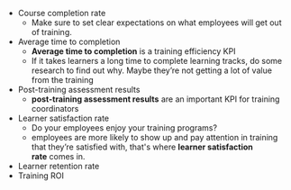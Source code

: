 - Course completion rate
	- Make sure to set clear expectations on what employees will get out of training.
- Average time to completion
	- **Average time to completion** is a training efficiency KPI
	- If it takes learners a long time to complete learning tracks, do some research to find out why. Maybe they’re not getting a lot of value from the training
- Post-training assessment results
	- **post-training assessment results** are an important KPI for training coordinators
- Learner satisfaction rate
	- Do your employees enjoy your training programs?
	- employees are more likely to show up and pay attention in training that they’re satisfied with, that's where **learner satisfaction rate** comes in.
- Learner retention rate
- Training ROI